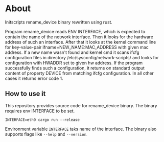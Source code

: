 # About

Initscripts rename_device binary rewritten using rust.

Program rename_device reads ENV INTERFACE, which is expected to contain the name of the network interface. Then it looks for the hardware address of such an interface. After that it looks at the kernel command line for key-value-pair ifname=NEW_NAME:MAC_ADDRESS with given mac address. If a new name wasn't found and kernel cmd it scans ifcfg configuration files in directory /etc/sysconfig/network-scripts/ and looks for configuration with HWADDR set to given hw address. If the program successfully finds such a configuration, it returns on standard output content of property DEVICE from matching ifcfg configuration. In all other cases it returns error code 1.

## How to use it

This repository provides source code for rename_device binary. The binary requires env INTERFACE to be set.

```
INTERFACE=eth0 cargo run --release
```

Environment variable ``INTERFACE`` taks name of the interface. The binary also supports flags like ``--help`` and ``--version``.
